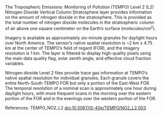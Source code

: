 The Tropospheric Emissions: Monitoring of Pollution (TEMPO) Level 2 (L2) Nitrogen Dioxide Vertical Column Stratosphere layer provides information on the amount of nitrogen dioxide in the stratosphere. This is provided as the total number of nitrogen dioxide molecules in the stratospheric column of air above one square centimeter on the Earth’s surface (molecules/cm<sup>2</sup>).

Imagery is available as approximately six-minute granules for daylight hours over North America. The sensor’s native spatial resolution is ~2 km x 4.75 km at the center of TEMPO’s field of regard (FOR), and the imagery resolution is 1 km. The layer is filtered to display high-quality pixels using the main data quality flag, solar zenith angle, and effective cloud fraction variables.

Nitrogen dioxide Level 2 files provide trace gas information at TEMPO’s native spatial resolution for individual granules. Each granule covers the entire North-South TEMPO FOR but only a portion of the East-West FOR. The temporal resolution of a nominal scan is approximately one hour during daylight hours, with more frequent scans in the morning over the eastern portion of the FOR and in the evenings over the western portion of the FOR.

References: TEMPO_NO2_L2 [doi:10.5067/IS-40e/TEMPO/NO2_L2.003](https://doi.org/10.5067/IS-40e/TEMPO/NO2_L2.003)

